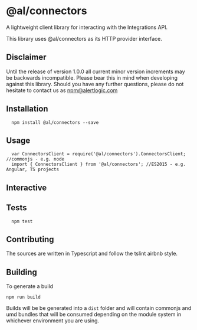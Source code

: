 @al/connectors
=========

A lightweight client library for interacting with the Integrations API.

This library uses @al/connectors as its HTTP provider interface.

## Disclaimer

Until the release of version 1.0.0 all current minor version increments may be backwards incompatible. Please bear this in mind when developing against this library. Should you have any further questions, please do not hesitate to contact us as [npm@alertlogic.com](mailto:npm@alertlogic.com)

## Installation

      npm install @al/connectors --save

## Usage

      var ConnectorsClient = require('@al/connectors').ConnectorsClient; //commonjs - e.g. node
      import { ConnectorsClient } from '@al/connectors'; //ES2015 - e.g. Angular, TS projects

## Interactive

## Tests

      npm test

## Contributing

The sources are written in Typescript and follow the tslint airbnb style.

## Building

To generate a build

    npm run build

Builds will be be generated into a `dist` folder and will contain commonjs and umd bundles that will be consumed depending on the module system in whichever environment you are using.

